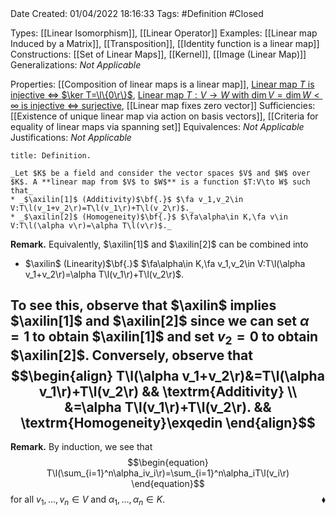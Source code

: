 <br />
<br />

Date Created: 01/04/2022 18:16:33
Tags: #Definition #Closed

Types: [[Linear Isomorphism]], [[Linear Operator]]
Examples: [[Linear map Induced by a Matrix]], [[Transposition]], [[Identity function is a linear map]]
Constructions: [[Set of Linear Maps]], [[Kernel]], [[Image (Linear Map)]]
Generalizations: _Not Applicable_

Properties: [[Composition of linear maps is a linear map]], [Linear map $T$ is injective $\Leftrightarrow$ $\ker T=\l\{0\r\}$](Linear%20map%20is%20injective%20iff%20kernel%20vanishes.md), [Linear map $T:V\to W$ with $\dim V=\dim W<\infty$ is injective $\Leftrightarrow$ surjective](Linear%20map%20between%20vector%20spaces%20of%20same%20dimension%20is%20injective%20iff%20surjective.md), [[Linear map fixes zero vector]]
Sufficiencies: [[Existence of unique linear map via action on basis vectors]], [[Criteria for equality of linear maps via spanning set]]
Equivalences: _Not Applicable_
Justifications: _Not Applicable_

``` ad-Definition
title: Definition.

_Let $K$ be a field and consider the vector spaces $V$ and $W$ over $K$. A **linear map from $V$ to $W$** is a function $T:V\to W$ such that_
* _$\axilin[1]$ (Additivity)$\bf{.}$ $\fa v_1,v_2\in V:T\l(v_1+v_2\r)=T\l(v_1\r)+T\l(v_2\r)$._
* _$\axilin[2]$ (Homogeneity)$\bf{.}$ $\fa\alpha\in K,\fa v\in V:T\l(\alpha v\r)=\alpha T\l(v\r)$._

```

**Remark.** Equivalently, $\axilin[1]$ and $\axilin[2]$ can be combined into
* $\axilin$ (Linearity)$\bf{.}$ $\fa\alpha\in K,\fa v_1,v_2\in V:T\l(\alpha v_1+v_2\r)=\alpha T\l(v_1\r)+T\l(v_2\r)$.

To see this, observe that $\axilin$ implies $\axilin[1]$ and $\axilin[2]$ since we can set $\alpha=1$ to obtain $\axilin[1]$ and set $v_2=0$ to obtain $\axilin[2]$. Conversely, observe that
$$\begin{align}
    T\l(\alpha v_1+v_2\r)&=T\l(\alpha v_1\r)+T\l(v_2\r) && \textrm{Additivity} \\
    &=\alpha T\l(v_1\r)+T\l(v_2\r). && \textrm{Homogeneity}\exqedin
\end{align}$$
---

**Remark.** By induction, we see that
$$\begin{equation}
    T\l(\sum_{i=1}^n\alpha_iv_i\r)=\sum_{i=1}^n\alpha_iT\l(v_i\r)
\end{equation}$$
for all $v_1,\dots,v_n\in V$ and $\alpha_1,\dots,\alpha_n\in K$.<span style="float:right;">$\blacklozenge$</span>
